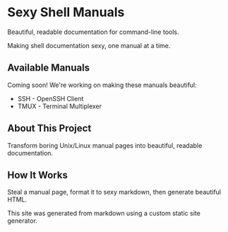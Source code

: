 # Sexy Shell Manuals

Beautiful, readable documentation for command-line tools.

Making shell documentation sexy, one manual at a time.

## Available Manuals

Coming soon! We're working on making these manuals beautiful:

- SSH - OpenSSH Client
- TMUX - Terminal Multiplexer

## About This Project

Transform boring Unix/Linux manual pages into beautiful, readable documentation.

## How It Works

Steal a manual page, format it to sexy markdown, then generate beautiful HTML.

This site was generated from markdown using a custom static site generator.
